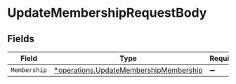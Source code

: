 # UpdateMembershipRequestBody


## Fields

| Field                                                                                           | Type                                                                                            | Required                                                                                        | Description                                                                                     |
| ----------------------------------------------------------------------------------------------- | ----------------------------------------------------------------------------------------------- | ----------------------------------------------------------------------------------------------- | ----------------------------------------------------------------------------------------------- |
| `Membership`                                                                                    | [*operations.UpdateMembershipMembership](../../models/operations/updatemembershipmembership.md) | :heavy_minus_sign:                                                                              | N/A                                                                                             |
